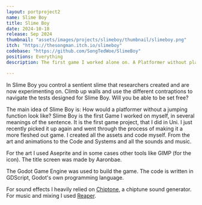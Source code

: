 ```yaml
---
layout: portproject2
name: Slime Boy
title: Slime Boy
date: 2024-10-18
release: Sep 2024
thumbnail: "assets/images/projects/slimeboy/thumbnail/slimeboy.png"
itch: "https://thesongman.itch.io/slimeboy"
codebase: "https://github.com/SongTedWoe/SlimeBoy"
positions: Everything
description: The first game I worked alone on. A Platformer without player controlled jumping. Slither your way around and up the wall and make use of different contraptions as Slime Boy, to get to the end of the trials.

---
```


In Slime Boy you control a sentient slime that researchers created and are now experimenting on. Climb up walls and use the different contraptions to navigate the tests designed for Slime Boy. Will you be able to be set free?

The main idea of Slime Boy is: How would a platformer without a jumping function look like? Slime Boy is the first Game I worked on myself, in several meanings of the sentence. It is the first game project, that I did in Uni. I just recently picked it up again and went through the process of making it a more fleshed out game. I created all the assets and code myself. From the art and animations to the Code and Systems and all the sounds and music. 

For the art I used Aseprite and in some cases other tools like GIMP (for the icon). The title screen was made by Aaronbae.

The Godot Game Engine was used to build the game. The code is written in GDScript, Godot's own programming language. 

For sound effects I heavily relied on [Chiptone](https://sfbgames.itch.io/chiptone), a chiptune sound generator. For music and mixing I used [Reaper](https://www.reaper.fm).

